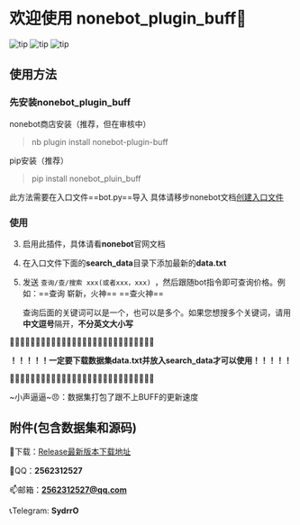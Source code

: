 
# 欢迎使用 nonebot_plugin_buff💋
![tip](https://badgen.net/badge/python/3.8+/orange?i)  ![tip](https://badgen.net/badge/windows/10+/green?i)  ![tip](https://badgen.net/badge/ubuntu/20.04+/pink?i) 

## 使用方法

### 先安装**nonebot_plugin_buff**
 nonebot商店安装（推荐，但在审核中）
 >nb plugin install nonebot-plugin-buff 
 
 pip安装（推荐）
  >pip install  nonebot_pluin_buff
 
 此方法需要在入口文件==bot.py==导入
 具体请移步nonebot文档[创建入口文件](https://nonebot.dev/docs/tutorial/application)
 
 ### 使用
 3. 启用此插件，具体请看**nonebot**官网文档
 4. 在入口文件下面的**search_data**目录下添加最新的**data.txt**
 5. 发送 `查询/查/搜索 xxx(或者xxx，xxx) `，然后跟随bot指令即可查询价格。例如：==查询 崭新，火神== ==查火神==

    查询后面的关键词可以是一个，也可以是多个。如果您想搜多个关键词，请用**中文逗号**隔开，**不分英文大小写**

:pray::pray::pray::pray::pray::pray::pray::pray::pray::pray::pray::pray::pray::pray::pray::pray::pray::pray::pray::pray::pray::pray::pray::pray::pray::pray::pray::pray:
   
   **！！！！！一定要下载数据集data.txt并放入search_data才可以使用！！！！！**

:pray::pray::pray::pray::pray::pray::pray::pray::pray::pray::pray::pray::pray::pray::pray::pray::pray::pray::pray::pray::pray::pray::pray::pray::pray::pray::pray::pray:

~小声逼逼~:angry:：数据集打包了跟不上BUFF的更新速度



 ## 附件(包含数据集和源码)
:key:下载：[Release最新版本下载地址](https://githubfast.com/Sydrr0/nonebot-plugin-buff/releases)


:satellite:QQ：**2562312527**

:mailbox:邮箱：**2562312527@qq.com**

:telephone_receiver:Telegram: **SydrrO**
